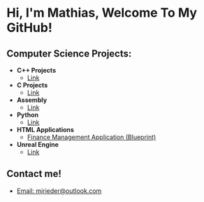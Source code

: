 <h1>Hi, I'm Mathias, Welcome To My GitHub!</h1>

<h2>Computer Science Projects:</h2>

- <b>C++ Projects</b>
  - [Link](https://github.com/MathiasJRieder/)
- <b>C Projects</b>
  - [Link](https://github.com/MathiasJRieder/)
- <b>Assembly</b>
  - [Link](https://github.com/MathiasJRieder/)
- <b>Python</b>
  - [Link](https://github.com/MathiasJRieder/)
- <b>HTML Applications</b>
  - [Finance Management Application (Blueprint)](https://github.com/MathiasJRieder/FinanceManagement)
- <b>Unreal Engine</b>
  - [Link](https://github.com/MathiasJRieder/)
  
 <h2> Contact me!</h2>
 
 - [Email: mjrieder@outlook.com](mailto:mjrieder@outlook.com)
